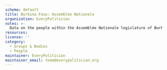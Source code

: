 ```yaml
---
schema: default
title: Burkina Faso: Assemblée Nationale
organization: EveryPolitician
notes: >-
  Data on the people within the Assemblée Nationale legislature of Burkina Faso.
resources:
license: ''
category:
  - Groups & Bodies
  - People
maintainer: EveryPolitician
maintainer_email: team@everypolitician.org
---
```


